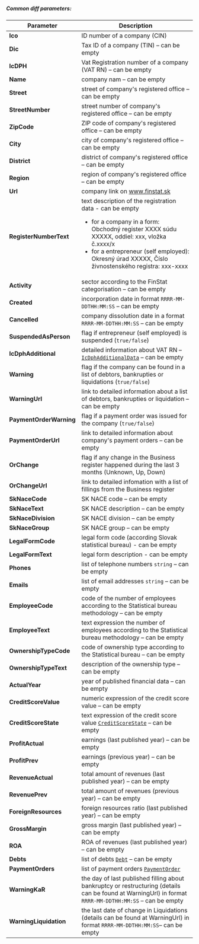 ##### Common diff parameters:
| Parameter | Description |
| ----------- | ----------- |
| **Ico**| ID number of a company (CIN) |
| **Dic**| Tax ID of a company (TIN) – can be empty |
| **IcDPH**| Vat Registration number of a company (VAT RN) – can be empty |
| **Name**| company nam – can be empty |
| **Street**|street of company's registered office – can be empty |
| **StreetNumber**| street number of company's registered office – can be empty |
| **ZipCode**|ZIP code of company's registered office  – can be empty |
| **City**| city of company's registered office  – can be empty |
| **District**| district  of company's registered office  – can be empty |
| **Region**| region  of company's registered office  – can be empty |
| **Url**| company link on  www.finstat.sk |
| **RegisterNumberText** | text description of the registration data - can be empty <ul><li>for a company in a form: Obchodný register XXXX súdu XXXXX, oddiel: xxx, vložka č.xxxx/x</li><li>for a entrepreneur (self employed): Okresný úrad XXXXX, Číslo živnostenského registra: xxx-xxxx</li></ul>|
| **Activity** | sector according to the FinStat categorisation – can be empty |
| **Created** | incorporation date in format `RRRR-MM-DDTHH:MM:SS` – can be empty |
| **Cancelled** | company dissolution date in a format `RRRR-MM-DDTHH:MM:SS` – can be empty |
| **SuspendedAsPerson** | flag if entrepreneur (self employed) is suspended (`true/false`) |
| **IcDphAdditional** | detailed information about VAT RN – [`IcDphAdditionalData`](#IcDphAdditionalData) – can be empty |
| **Warning** | flag if the company can be found in a list of debtors, bankrupties or liquidations (`true/false`) |
| **WarningUrl** | link to detailed information about a list of debtors, bankrupties or liquidation – can be empty |
| **PaymentOrderWarning** | flag if a payment order was issued for the company  (`true/false`) |
| **PaymentOrderUrl** | link to detailed information about company's payment orders – can be empty |
| **OrChange** | flag if any change in the Business register happened during the last 3 months (Unknown, Up, Down) |
| **OrChangeUrl** | link to detailed infomation with a list of fillings from the Business register |
| **SkNaceCode** | SK NACE code – can be empty |
| **SkNaceText** | SK NACE description – can be empty |
| **SkNaceDivision** | SK NACE division – can be empty |
| **SkNaceGroup** | SK NACE group – can be empty |
| **LegalFormCode** | legal form code (according Slovak statistical bureau) - can be empty |
| **LegalFormText** | legal form description - can be empty |
| **Phones** | list of telephone numbers `string` – can be empty |
| **Emails** | list of email addresses `string` – can be empty |
| **EmployeeCode** | code of the number of employees according to the Statistical bureau methodology – can be empty |
| **EmployeeText** | text expression the number of employees according to the Statistical bureau methodology – can be empty |
| **OwnershipTypeCode** | code of ownership type according to the Statistical bureau – can be empty |
| **OwnershipTypeText** | description of the ownership type – can be empty |
| **ActualYear** | year of published financial data – can be empty |
| **CreditScoreValue** | numeric expression of the credit score value – can be empty |
| **CreditScoreState** | text expression of the credit score value [`CreditScoreState`](#CreditScoreState) – can be empty |
| **ProfitActual** | earnings (last published year) – can be empty |
| **ProfitPrev** | earnings (previous year) – can be empty |
| **RevenueActual** | total amount of revenues (last published year) – can be empty |
| **RevenuePrev** | total amount of revenues (previous year) – can be empty |
| **ForeignResources** | foreign resources ratio (last published year) – can be empty |
| **GrossMargin** | gross margin (last published year) – can be empty |
| **ROA** | ROA of revenues (last published year) – can be empty |
| **Debts** | list of debts [`Debt`](#Debt) – can be empty |
| **PaymentOrders** | list of payment orders [`PaymentOrder`](#PaymentOrder) |
| **WarningKaR** | the day of last published filling about bankruptcy or restructuring (details can be found at WarningUrl) in format `RRRR-MM-DDTHH:MM:SS` – can be empty |
| **WarningLiquidation** | the last date of change in Liquidations (details can be found at WarningUrl) in format `RRRR-MM-DDTHH:MM:SS`– can be empty |
